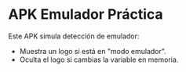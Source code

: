 # APK Emulador Práctica

Este APK simula detección de emulador:
- Muestra un logo si está en "modo emulador".
- Oculta el logo si cambias la variable en memoria.
